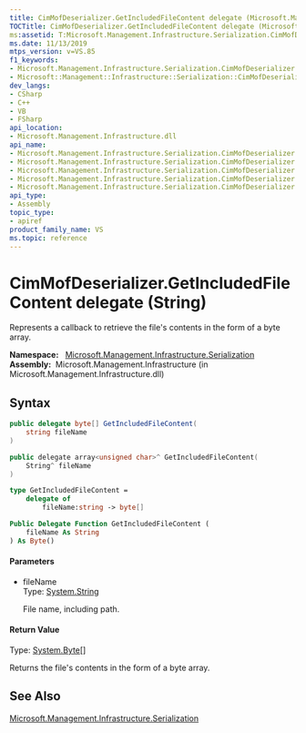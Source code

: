 ```yaml
---
title: CimMofDeserializer.GetIncludedFileContent delegate (Microsoft.Management.Infrastructure.Serialization)
TOCTitle: CimMofDeserializer.GetIncludedFileContent delegate (Microsoft.Management.Infrastructure.Serialization)
ms:assetid: T:Microsoft.Management.Infrastructure.Serialization.CimMofDeserializer.GetIncludedFileContent
ms.date: 11/13/2019
mtps_version: v=VS.85
f1_keywords:
- Microsoft.Management.Infrastructure.Serialization.CimMofDeserializer.GetIncludedFileContent
- Microsoft::Management::Infrastructure::Serialization::CimMofDeserializer::GetIncludedFileContent
dev_langs:
- CSharp
- C++
- VB
- FSharp
api_location:
- Microsoft.Management.Infrastructure.dll
api_name:
- Microsoft.Management.Infrastructure.Serialization.CimMofDeserializer.GetIncludedFileContent
- Microsoft.Management.Infrastructure.Serialization.CimMofDeserializer.GetIncludedFileContent..ctor
- Microsoft.Management.Infrastructure.Serialization.CimMofDeserializer.GetIncludedFileContent.BeginInvoke
- Microsoft.Management.Infrastructure.Serialization.CimMofDeserializer.GetIncludedFileContent.Invoke
- Microsoft.Management.Infrastructure.Serialization.CimMofDeserializer.GetIncludedFileContent.EndInvoke
api_type:
- Assembly
topic_type:
- apiref
product_family_name: VS
ms.topic: reference
---
```


# CimMofDeserializer.GetIncludedFileContent delegate (String)

Represents a callback to retrieve the file's contents in the form of a byte array.

**Namespace:**   [Microsoft.Management.Infrastructure.Serialization](hh832966\(v=vs.85\).md)  
**Assembly:**  Microsoft.Management.Infrastructure (in Microsoft.Management.Infrastructure.dll)  

## Syntax

``` csharp
public delegate byte[] GetIncludedFileContent(
    string fileName
)
```

``` c++
public delegate array<unsigned char>^ GetIncludedFileContent(
    String^ fileName
)
```

``` fsharp
type GetIncludedFileContent = 
    delegate of 
        fileName:string -> byte[]
```

``` vb
Public Delegate Function GetIncludedFileContent (
    fileName As String
) As Byte()
```

#### Parameters

  - fileName  
    Type: [System.String](/dotnet/api/system.string?view=netframework-4.8)
    
    File name, including path.

#### Return Value

Type: [System.Byte](/dotnet/api/system.byte?view=netframework-4.8)\[\]

Returns the file's contents in the form of a byte array.

## See Also

[Microsoft.Management.Infrastructure.Serialization](hh832966\(v=vs.85\).md)